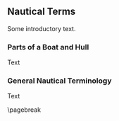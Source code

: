 ## Nautical Terms ##

Some introductory text.


### Parts of a Boat and Hull ###

Text


### General Nautical Terminology ###

Text



\pagebreak

